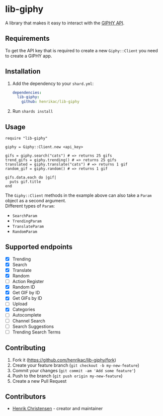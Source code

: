 # lib-giphy

A library that makes it easy to interact with the [GIPHY API](https://developers.giphy.com/).

## Requirements

To get the API key that is required to create a new `Giphy::Client` you need to create a GIPHY app.

## Installation

1. Add the dependency to your `shard.yml`:

   ```yaml
   dependencies:
     lib-giphy:
       github: henrikac/lib-giphy
   ```

2. Run `shards install`

## Usage

```crystal
require "lib-giphy"

giphy = Giphy::Client.new <api_key>

gifs = giphy.search("cats") # => returns 25 gifs
trend_gifs = giphy.trending() # => returns 25 gifs
translated = giphy.translate("cats") # => returns 1 gif
random_gif = giphy.random() # => returns 1 gif

gifs.data.each do |gif|
  puts gif.title
end
```

The `Giphy::Client` methods in the example above can also take a `Param` object as a second argument.  
Different types of `Param`:
* `SearchParam`
* `TrendingParam`
* `TranslateParam`
* `RandomParam`

## Supported endpoints
* [X] Trending
* [X] Search
* [X] Translate
* [X] Random
* [ ] Action Register
* [X] Random ID
* [X] Get GIF by ID
* [X] Get GIFs by ID
* [ ] Upload
* [X] Categories
* [ ] Autocomplete
* [ ] Channel Search
* [ ] Search Suggestions
* [ ] Trending Search Terms

## Contributing

1. Fork it (<https://github.com/henrikac/lib-giphy/fork>)
2. Create your feature branch (`git checkout -b my-new-feature`)
3. Commit your changes (`git commit -am 'Add some feature'`)
4. Push to the branch (`git push origin my-new-feature`)
5. Create a new Pull Request

## Contributors

- [Henrik Christensen](https://github.com/henrikac) - creator and maintainer
